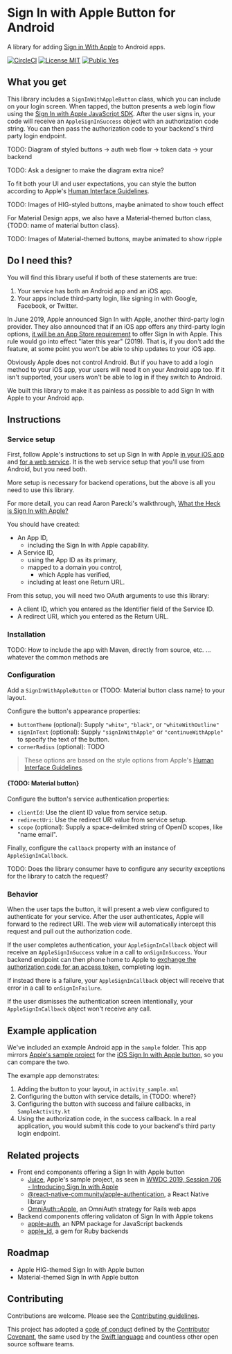 # Sign In with Apple Button for Android

A library for adding [Sign in With Apple](https://developer.apple.com/sign-in-with-apple/) to Android apps.

[![CircleCI](https://circleci.com/gh/willowtreeapps/sign-in-with-apple-button-android.svg?style=svg&circle-token=94aaaafd543585e19434a36498601ec291d29e62)](https://circleci.com/gh/willowtreeapps/sign-in-with-apple-button-android) [![License MIT](https://img.shields.io/badge/License-MIT-blue.svg?style=flat)]() [![Public Yes](https://img.shields.io/badge/Public-yes-green.svg?style=flat)]()

## What you get

This library includes a `SignInWithAppleButton` class, which you can include on your login screen. When tapped, the button presents a web login flow using the [Sign In with Apple JavaScript SDK](https://developer.apple.com/documentation/signinwithapplejs). After the user signs in, your code will receive an `AppleSignInSuccess` object with an authorization code string. You can then pass the authorization code to your backend's third party login endpoint.

TODO: Diagram of styled buttons -> auth web flow -> token data -> your backend

TODO: Ask a designer to make the diagram extra nice?

To fit both your UI and user expectations, you can style the button according to Apple's [Human Interface Guidelines](https://developer.apple.com/design/human-interface-guidelines/sign-in-with-apple/overview/).

TODO: Images of HIG-styled buttons, maybe animated to show touch effect

For Material Design apps, we also have a Material-themed button class, {TODO: name of material button class}.

TODO: Images of Material-themed buttons, maybe animated to show ripple

## Do I need this?

You will find this library useful if both of these statements are true:

1. Your service has both an Android app and an iOS app.
2. Your apps include third-party login, like signing in with Google, Facebook, or Twitter.

In June 2019, Apple announced Sign In with Apple, another third-party login provider. They also announced that if an iOS app offers any third-party login options, [it will be an App Store requirement](https://developer.apple.com/news/?id=06032019j) to offer Sign In with Apple. This rule would go into effect "later this year" (2019). That is, if you don't add the feature, at some point you won't be able to ship updates to your iOS app.

Obviously Apple does not control Android. But if you have to add a login method to your iOS app, your users will need it on your Android app too. If it isn't supported, your users won't be able to log in if they switch to Android.

We built this library to make it as painless as possible to add Sign In with Apple to your Android app.

## Instructions

### Service setup

First, follow Apple's instructions to set up Sign In with Apple [in your iOS app](https://help.apple.com/developer-account/#/devde676e696) and [for a web service](https://help.apple.com/developer-account/#/dev1c0e25352). It is the web service setup that you'll use from Android, but you need both.

More setup is necessary for backend operations, but the above is all you need to use this library.

For more detail, you can read Aaron Parecki's walkthrough, [What the Heck is Sign In with Apple?](https://developer.okta.com/blog/2019/06/04/what-the-heck-is-sign-in-with-apple)

You should have created:

- An App ID,
    - including the Sign In with Apple capability.
- A Service ID,
    - using the App ID as its primary,
    - mapped to a domain you control,
        - which Apple has verified,
    - including at least one Return URL.

From this setup, you will need two OAuth arguments to use this library:

- A client ID, which you entered as the Identifier field of the Service ID.
- A redirect URI, which you entered as the Return URL.

### Installation

TODO: How to include the app with Maven, directly from source, etc. … whatever the common methods are

### Configuration

Add a `SignInWithAppleButton` or {TODO: Material button class name} to your layout.

Configure the button's appearance properties:

- `buttonTheme` (optional): Supply `"white"`, `"black"`, or `"whiteWithOutline"`
- `signInText` (optional): Supply `"signInWithApple"` or `"continueWithApple"` to specify the text of the button.
- `cornerRadius` (optional): TODO

> These options are based on the style options from Apple's [Human Interface Guidelines](https://developer.apple.com/design/human-interface-guidelines/sign-in-with-apple/overview/).

#### {TODO: Material button}

Configure the button's service authentication properties:

- `clientId`: Use the client ID value from service setup.
- `redirectUri`: Use the redirect URI value from service setup.
- `scope` (optional): Supply a space-delimited string of OpenID scopes, like "name email".

Finally, configure the `callback` property with an instance of `AppleSignInCallback`.

TODO: Does the library consumer have to configure any security exceptions for the library to catch the request?

### Behavior

When the user taps the button, it will present a web view configured to authenticate for your service. After the user authenticates, Apple will forward to the redirect URI. The web view will automatically intercept this request and pull out the authorization code.

If the user completes authentication, your `AppleSignInCallback` object will receive an `AppleSignInSuccess` value in a call to `onSignInSuccess`. Your backend endpoint can then phone home to Apple to [exchange the authorization code for an access token](https://developer.apple.com/documentation/signinwithapplerestapi/generate_and_validate_tokens), completing login.

If instead there is a failure, your `AppleSignInCallback` object will receive that error in a call to `onSignInFailure`.

If the user dismisses the authentication screen intentionally, your `AppleSignInCallback` object won't receive any call.

## Example application

We've included an example Android app in the `sample` folder. This app mirrors [Apple's sample project](https://developer.apple.com/documentation/authenticationservices/adding_the_sign_in_with_apple_flow_to_your_app) for the [iOS Sign In with Apple button](https://developer.apple.com/documentation/authenticationservices/asauthorizationappleidbutton), so you can compare the two.

The example app demonstrates:

1. Adding the button to your layout, in `activity_sample.xml`
2. Configuring the button with service details, in {TODO: where?}
3. Configuring the button with success and failure callbacks, in `SampleActivity.kt`
4. Using the authorization code, in the success callback. In a real application, you would submit this code to your backend's third party login endpoint.

## Related projects

- Front end components offering a Sign In with Apple button
    - [Juice](https://developer.apple.com/documentation/authenticationservices/adding_the_sign_in_with_apple_flow_to_your_app), Apple's sample project, as seen in [WWDC 2019, Session 706 - Introducing Sign In with Apple](https://developer.apple.com/videos/play/wwdc19/706/)
    - [@react-native-community/apple-authentication](https://github.com/react-native-community/apple-authentication), a React Native library
    - [OmniAuth::Apple](https://github.com/nhosoya/omniauth-apple), an OmniAuth strategy for Rails web apps
- Backend components offering validaton of Sign In with Apple tokens
    - [apple-auth](https://github.com/ananay/apple-auth), an NPM package for JavaScript backends
    - [apple_id](https://github.com/nov/apple_id), a gem for Ruby backends

## Roadmap

- Apple HIG-themed Sign In with Apple button
- Material-themed Sign In with Apple button

## Contributing

Contributions are welcome. Please see the [Contributing guidelines](CONTRIBUTING.md).

This project has adopted a [code of conduct](CODE_OF_CONDUCT.md) defined by the [Contributor Covenant](http://contributor-covenant.org), the same used by the [Swift language](https://swift.org) and countless other open source software teams.
